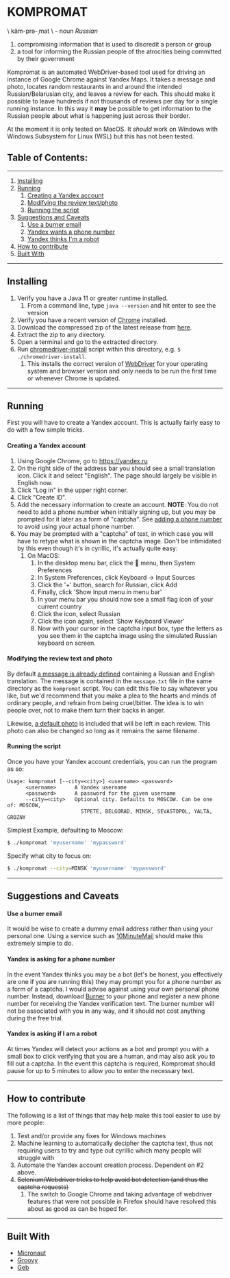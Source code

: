 # KOMPROMAT

\ käm-prə-ˌmat \ - noun _Russian_

1. compromising information that is used to discredit a person or group
2. a tool for informing the Russian people of the atrocities being committed by their government

Kompromat is an automated WebDriver-based tool used for driving an instance of Google Chrome against Yandex Maps. It
takes a message and photo, locates random restaurants in and around the intended Russian/Belarusian city, and leaves a
review for each. This should make it possible to leave hundreds if not thousands of reviews per day for a single running
instance. In this way it **may** be possible to get information to the Russian people about what is happening just
across their border.

At the moment it is only tested on MacOS. It *should* work on Windows with Windows Subsystem for Linux (WSL) but 
this has not been tested. 

## Table of Contents:

___

1. [Installing](#installing)
2. [Running](#running)
    1. [Creating a Yandex account](#creating-a-yandex-account)
    2. [Modifying the review text/photo](#modifying-the-review-text-and-photo)
    3. [Running the script](#running-the-script)
3. [Suggestions and Caveats](#suggestions-and-caveats)
    1. [Use a burner email](#use-a-burner-email)
    2. [Yandex wants a phone number](#yandex-is-asking-for-a-phone-number)
    3. [Yandex thinks I'm a robot](#yandex-is-asking-if-i-am-a-robot)
4. [How to contribute](#how-to-contribute)
5. [Built With](#built-with)

---

## Installing

1. Verify you have a Java 11 or greater runtime installed.
   1. From a command line, type `java --version` and hit enter to see the version
2. Verify you have a recent version of [Chrome](https://www.google.com/chrome/index.html) installed.
3. Download the compressed zip of the latest release from [here](https://github.com/jamesdh/kompromat/releases/latest).
4. Extract the zip to any directory.
5. Open a terminal and go to the extracted directory.
6. Run [chromedriver-install](https://github.com/jamesdh/kompromat/blob/master/src/main/dist/chromedriver-install)
   script within this directory, e.g.
   `$ ./chromedriver-install`.
    1. This installs the correct version of [WebDriver](https://www.selenium.dev/documentation/webdriver/) for your
       operating system and browser version and only needs to be run the first time or whenever Chrome is updated.

---

## Running

First you will have to create a Yandex account. This is actually fairly easy to do with a few simple tricks.

#### Creating a Yandex account

1. Using Google Chrome, go to https://yandex.ru
2. On the right side of the address bar you should see a small translation icon. Click it and select "English". The page
   should largely be visible in English now.
3. Click "Log in" in the upper right corner.
4. Click "Create ID".
5. Add the necessary information to create an account. **NOTE**: You do not need to add a phone number when initially
   signing up, but you may be prompted for it later as a form of "captcha".
   See [adding a phone number](#adding-a-phone-number)
   to avoid using your actual phone number.
6. You may be prompted with a "captcha" of text, in which case you will have to retype what is shown in the captcha
   image. Don't be intimidated by this even though it's in cyrillic, it's actually quite easy:
    1. On MacOS:
        1. In the desktop menu bar, click the  menu, then System Preferences
        2. In System Preferences, click Keyboard -> Input Sources
        3. Click the '+' button, search for Russian, click Add
        4. Finally, click 'Show Input menu in menu bar'
        5. In your menu bar you should now see a small flag icon of your current country
        6. Click the icon, select Russian
        7. Сlick the icon again, select 'Show Keyboard Viewer'
        8. Now with your cursor in the captcha input box, type the letters as you see them in the captcha image using
           the simulated Russian keyboard on screen.

#### Modifying the review text and photo

By default [a message is already defined](https://github.com/jamesdh/kompromat/blob/master/src/main/dist/message.txt)
containing a Russian and English translation. The message is contained in the `message.txt` file in the same directory
as the `kompromat` script. You can edit this file to say whatever you like, but we'd recommend that you make a plea to
the hearts and minds of ordinary people, and refrain from being cruel/bitter. The idea is to win people over, not to
make them turn their backs in anger.

Likewise, [a default photo](https://github.com/jamesdh/kompromat/blob/master/src/main/dist/photo.jpg) is included that
will be left in each review. This photo can also be changed so long as it remains the same filename.

#### Running the script

Once you have your Yandex account credentials, you can run the program as so:

```
Usage: kompromat [--city=<city>] <username> <password>
      <username>      A Yandex username
      <password>      A password for the given username
      --city=<city>   Optional city. Defaults to MOSCOW. Can be one of: MOSCOW,
                        STPETE, BELGORAD, MINSK, SEVASTOPOL, YALTA, GROZNY
```

Simplest Example, defaulting to Moscow:

```bash
$ ./kompromat 'myusername' 'mypassword'
```

Specify what city to focus on:

```bash
$ ./kompromat --city=MINSK 'myusername' 'mypassword'
```

---

## Suggestions and Caveats

#### Use a burner email

It would be wise to create a dummy email address rather than using your personal one. Using a service such as
[10MinuteMail](https://10minutemail.com) should make this extremely simple to do.

#### Yandex is asking for a phone number

In the event Yandex thinks you may be a bot (let's be honest, you effectively are one if you are running this) they may
prompt you for a phone number as a form of a captcha. I would advise against using your own personal phone number.
Instead, download [Burner](https://www.burnerapp.com/)
to your phone and register a new phone number for receiving the Yandex verification text. The burner number will not be
associated with you in any way, and it should not cost anything during the free trial.

#### Yandex is asking if I am a robot

At times Yandex will detect your actions as a bot and prompt you with a small box to click verifying that you are a
human, and may also ask you to fill out a captcha. In the event this captcha is required, Kompromat should pause for 
up to 5 minutes to allow you to enter the necessary text. 

---

## How to contribute

The following is a list of things that may help make this tool easier to use by more people:

1. Test and/or provide any fixes for Windows machines
2. Machine learning to automatically decipher the captcha text, thus not requiring users to try and type out cyrillic
   which many people will struggle with
3. Automate the Yandex account creation process. Dependent on #2 above. 
4. ~~Selenium/Webdriver tricks to help avoid bot detection (and thus the captcha requests)~~ 
   1. The switch to Google Chrome and taking advantage of webdriver features that were not possible in Firefox 
      should have resolved this about as good as can be hoped for. 

---

## Built With

- [Micronaut](https://micronaut.io)
- [Groovy](https://groovy.apache.org)
- [Geb](#https://gebish.org)
